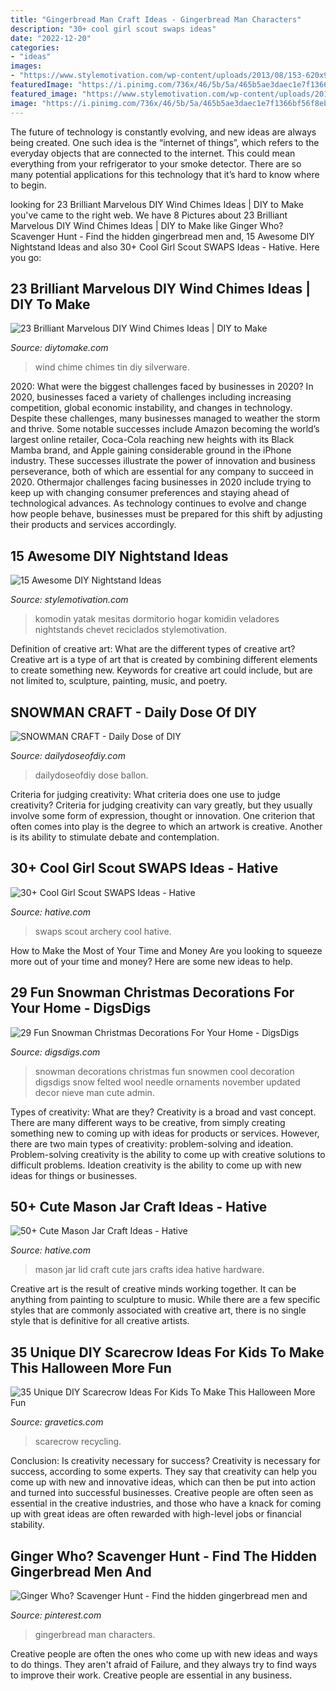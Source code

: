 ```yaml
---
title: "Gingerbread Man Craft Ideas - Gingerbread Man Characters"
description: "30+ cool girl scout swaps ideas"
date: "2022-12-20"
categories:
- "ideas"
images:
- "https://www.stylemotivation.com/wp-content/uploads/2013/08/153-620x901.jpg"
featuredImage: "https://i.pinimg.com/736x/46/5b/5a/465b5ae3daec1e7f1366bf56f8ebd5a2.jpg"
featured_image: "https://www.stylemotivation.com/wp-content/uploads/2013/08/153-620x901.jpg"
image: "https://i.pinimg.com/736x/46/5b/5a/465b5ae3daec1e7f1366bf56f8ebd5a2.jpg"
---
```



The future of technology is constantly evolving, and new ideas are always being created. One such idea is the “internet of things”, which refers to the everyday objects that are connected to the internet. This could mean everything from your refrigerator to your smoke detector. There are so many potential applications for this technology that it’s hard to know where to begin.

	

		
looking for 23 Brilliant Marvelous DIY Wind Chimes Ideas | DIY to Make you've came to the right web. We have 8 Pictures about 23 Brilliant Marvelous DIY Wind Chimes Ideas | DIY to Make like Ginger Who? Scavenger Hunt - Find the hidden gingerbread men and, 15 Awesome DIY Nightstand Ideas and also 30+ Cool Girl Scout SWAPS Ideas - Hative. Here you go:
		
    
## 23 Brilliant Marvelous DIY Wind Chimes Ideas | DIY To Make

<img loading=lazy src="http://www.diytomake.com/wp-content/uploads/2016/08/tin-can-wind-chime.jpg" onerror="this.onerror=null;this.src='https://tse4.mm.bing.net/th?id=OIP.3rF6o5Z4nMXnEInIwp8X2wHaLK&amp;pid=15.1';" alt="23 Brilliant Marvelous DIY Wind Chimes Ideas | DIY to Make">

_Source: diytomake.com_

>wind chime chimes tin diy silverware. 

	

2020: What were the biggest challenges faced by businesses in 2020?
In 2020, businesses faced a variety of challenges including increasing competition, global economic instability, and changes in technology. Despite these challenges, many businesses managed to weather the storm and thrive. Some notable successes include Amazon becoming the world’s largest online retailer, Coca-Cola reaching new heights with its Black Mamba brand, and Apple gaining considerable ground in the iPhone industry.
These successes illustrate the power of innovation and business perseverance, both of which are essential for any company to succeed in 2020. Othermajor challenges facing businesses in 2020 include trying to keep up with changing consumer preferences and staying ahead of technological advances. As technology continues to evolve and change how people behave, businesses must be prepared for this shift by adjusting their products and services accordingly.

    
## 15 Awesome DIY Nightstand Ideas

<img loading=lazy src="https://www.stylemotivation.com/wp-content/uploads/2013/08/153-620x901.jpg" onerror="this.onerror=null;this.src='https://tse4.mm.bing.net/th?id=OIP.6-hDqeIQhdEHdQEADkJJ0QHaKw&amp;pid=15.1';" alt="15 Awesome DIY Nightstand Ideas">

_Source: stylemotivation.com_

>komodin yatak mesitas dormitorio hogar komidin veladores nightstands chevet reciclados stylemotivation. 

	

Definition of creative art: What are the different types of creative art?
Creative art is a type of art that is created by combining different elements to create something new. Keywords for creative art could include, but are not limited to, sculpture, painting, music, and poetry.

    
## SNOWMAN CRAFT - Daily Dose Of DIY

<img loading=lazy src="https://i1.wp.com/dailydoseofdiy.com/wp-content/uploads/SNOWMAN-CRAFT.jpg?fit=550%2C900&amp;ssl=1" onerror="this.onerror=null;this.src='https://tse1.mm.bing.net/th?id=OIP.Llx8EWcEHLtlQWE8pvP4pgHaMH&amp;pid=15.1';" alt="SNOWMAN CRAFT - Daily Dose of DIY">

_Source: dailydoseofdiy.com_

>dailydoseofdiy dose ballon. 

	

Criteria for judging creativity: What criteria does one use to judge creativity?
Criteria for judging creativity can vary greatly, but they usually involve some form of expression, thought or innovation. One criterion that often comes into play is the degree to which an artwork is creative. Another is its ability to stimulate debate and contemplation.

    
## 30+ Cool Girl Scout SWAPS Ideas - Hative

<img loading=lazy src="https://hative.com/wp-content/uploads/2014/03/girl-scout-swaps-ideas/7-archery-set-girl-scout-swaps.jpg" onerror="this.onerror=null;this.src='https://tse2.mm.bing.net/th?id=OIP.2liiZ2F1dJ8qdnWJQH0XkwHaJ4&amp;pid=15.1';" alt="30+ Cool Girl Scout SWAPS Ideas - Hative">

_Source: hative.com_

>swaps scout archery cool hative. 

	

How to Make the Most of Your Time and Money
Are you looking to squeeze more out of your time and money? Here are some new ideas to help.

    
## 29 Fun Snowman Christmas Decorations For Your Home - DigsDigs

<img loading=lazy src="http://www.digsdigs.com/photos/fun-snowman-decorations-for-your-home-18-554x834.jpg" onerror="this.onerror=null;this.src='https://tse3.mm.bing.net/th?id=OIP.A8xFosCRDar_YlliGX9QAQHaLJ&amp;pid=15.1';" alt="29 Fun Snowman Christmas Decorations For Your Home - DigsDigs">

_Source: digsdigs.com_

>snowman decorations christmas fun snowmen cool decoration digsdigs snow felted wool needle ornaments november updated decor nieve man cute admin. 

	

Types of creativity: What are they?
Creativity is a broad and vast concept. There are many different ways to be creative, from simply creating something new to coming up with ideas for products or services. However, there are two main types of creativity: problem-solving and ideation. Problem-solving creativity is the ability to come up with creative solutions to difficult problems. Ideation creativity is the ability to come up with new ideas for things or businesses.

    
## 50+ Cute Mason Jar Craft Ideas - Hative

<img loading=lazy src="https://hative.com/wp-content/uploads/2014/02/mason-jar-crafts/mason-jar-lid-art-idea-35.jpg" onerror="this.onerror=null;this.src='https://tse2.mm.bing.net/th?id=OIP.1XYUAQA--MzhxBoTD62B7QHaHa&amp;pid=15.1';" alt="50+ Cute Mason Jar Craft Ideas - Hative">

_Source: hative.com_

>mason jar lid craft cute jars crafts idea hative hardware. 

	

Creative art is the result of creative minds working together. It can be anything from painting to sculpture to music. While there are a few specific styles that are commonly associated with creative art, there is no single style that is definitive for all creative artists.

    
## 35 Unique DIY Scarecrow Ideas For Kids To Make This Halloween More Fun

<img loading=lazy src="https://www.gravetics.com/wp-content/uploads/2017/07/creative-recycling-ideas-for-the-garden.jpg" onerror="this.onerror=null;this.src='https://tse2.mm.bing.net/th?id=OIP.AKD4Qd4Di2xWJn2YoSBU_wHaLH&amp;pid=15.1';" alt="35 Unique DIY Scarecrow Ideas For Kids To Make This Halloween More Fun">

_Source: gravetics.com_

>scarecrow recycling. 

	

Conclusion: Is creativity necessary for success?
Creativity is necessary for success, according to some experts. They say that creativity can help you come up with new and innovative ideas, which can then be put into action and turned into successful businesses. Creative people are often seen as essential in the creative industries, and those who have a knack for coming up with great ideas are often rewarded with high-level jobs or financial stability.

    
## Ginger Who? Scavenger Hunt - Find The Hidden Gingerbread Men And

<img loading=lazy src="https://i.pinimg.com/736x/46/5b/5a/465b5ae3daec1e7f1366bf56f8ebd5a2.jpg" onerror="this.onerror=null;this.src='https://tse4.mm.bing.net/th?id=OIP.bsJjpX-RpC3R6i8UsIvGNgHaJ3&amp;pid=15.1';" alt="Ginger Who? Scavenger Hunt - Find the hidden gingerbread men and">

_Source: pinterest.com_

>gingerbread man characters. 

	

Creative people are often the ones who come up with new ideas and ways to do things. They aren't afraid of Failure, and they always try to find ways to improve their work. Creative people are essential in any business.

